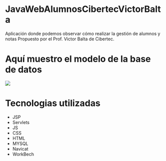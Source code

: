 JavaWebAlumnosCibertecVictorBalta
=================================

Aplicación donde podemos observar cómo realizar la gestión de alumnos y notas Propuesto por el 
Prof. Victor Balta de Cibertec.

Aquí muestro el modelo de la base de datos
==========================================
<img src="https://raw.github.com/juliopari/JavaWebAlumnosCibertecVictorBalta/master/data.png" />

Tecnologias utilizadas
======================
- JSP
- Servlets
- JS
- CSS
- HTML
- MYSQL
- Navicat
- WorkBech
